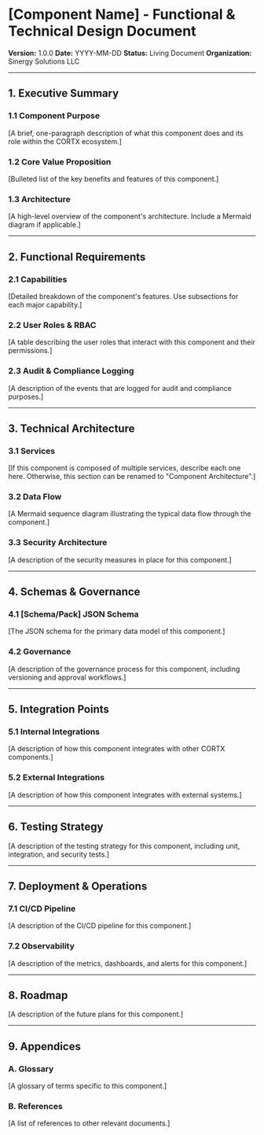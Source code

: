 # [Component Name] - Functional & Technical Design Document

**Version:** 1.0.0
**Date:** YYYY-MM-DD
**Status:** Living Document
**Organization:** Sinergy Solutions LLC

---

## 1. Executive Summary

### 1.1 Component Purpose

[A brief, one-paragraph description of what this component does and its role within the CORTX ecosystem.]

### 1.2 Core Value Proposition

[Bulleted list of the key benefits and features of this component.]

### 1.3 Architecture

[A high-level overview of the component's architecture. Include a Mermaid diagram if applicable.]

---

## 2. Functional Requirements

### 2.1 Capabilities

[Detailed breakdown of the component's features. Use subsections for each major capability.]

### 2.2 User Roles & RBAC

[A table describing the user roles that interact with this component and their permissions.]

### 2.3 Audit & Compliance Logging

[A description of the events that are logged for audit and compliance purposes.]

---

## 3. Technical Architecture

### 3.1 Services

[If this component is composed of multiple services, describe each one here. Otherwise, this section can be renamed to "Component Architecture".]

### 3.2 Data Flow

[A Mermaid sequence diagram illustrating the typical data flow through the component.]

### 3.3 Security Architecture

[A description of the security measures in place for this component.]

---

## 4. Schemas & Governance

### 4.1 [Schema/Pack] JSON Schema

[The JSON schema for the primary data model of this component.]

### 4.2 Governance

[A description of the governance process for this component, including versioning and approval workflows.]

---

## 5. Integration Points

### 5.1 Internal Integrations

[A description of how this component integrates with other CORTX components.]

### 5.2 External Integrations

[A description of how this component integrates with external systems.]

---

## 6. Testing Strategy

[A description of the testing strategy for this component, including unit, integration, and security tests.]

---

## 7. Deployment & Operations

### 7.1 CI/CD Pipeline

[A description of the CI/CD pipeline for this component.]

### 7.2 Observability

[A description of the metrics, dashboards, and alerts for this component.]

---

## 8. Roadmap

[A description of the future plans for this component.]

---

## 9. Appendices

### A. Glossary

[A glossary of terms specific to this component.]

### B. References

[A list of references to other relevant documents.]